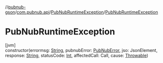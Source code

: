 //[pubnub-gson](../../../index.md)/[com.pubnub.api](../index.md)/[PubNubRuntimeException](index.md)/[PubNubRuntimeException](-pub-nub-runtime-exception.md)

# PubNubRuntimeException

[jvm]\
constructor(errormsg: [String](https://docs.oracle.com/javase/8/docs/api/java/lang/String.html), pubnubError: [PubNubError](../../../../pubnub-gson/com.pubnub.api/-pub-nub-error/index.md), jso: JsonElement, response: [String](https://docs.oracle.com/javase/8/docs/api/java/lang/String.html), statusCode: [Int](https://kotlinlang.org/api/latest/jvm/stdlib/kotlin/-int/index.html), affectedCall: Call, cause: [Throwable](https://docs.oracle.com/javase/8/docs/api/java/lang/Throwable.html))
